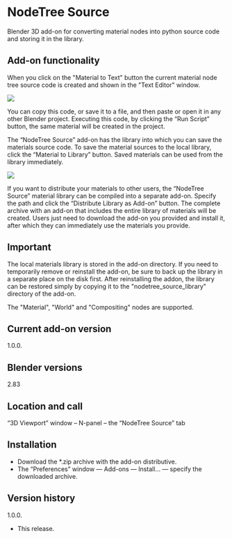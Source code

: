 # NodeTree Source
Blender 3D add-on for converting material nodes into python source code and storing it in the library.

Add-on functionality
-
When you click on the "Material to Text" button the current material node tree source code is created and shown in the "Text Editor" window.

<img src="https://b3d.interplanety.org/wp-content/upload_content/2020/07/prevew_01_1200x600-400x200.jpg"><p>

You can copy this code, or save it to a file, and then paste or open it in any other Blender project. Executing this code, by clicking the “Run Script” button, the same material will be created in the project.

The “NodeTree Source” add-on has the library into which you can save the materials source code. To save the material sources to the local library, click the “Material to Library” button. Saved materials can be used from the library immediately.

<img src="https://b3d.interplanety.org/wp-content/upload_content/2020/07/prevew_02_1200x600-400x200.jpg"><p>

If you want to distribute your materials to other users, the “NodeTree Source” material library can be compiled into a separate add-on. Specify the path and click the “Distribute Library as Add-on” button. The complete archive with an add-on that includes the entire library of materials will be created. Users just need to download the add-on you provided and install it, after which they can immediately use the materials you provide.

Important
-
The local materials library is stored in the add-on directory. If you need to temporarily remove or reinstall the add-on, be sure to back up the library in a separate place on the disk first. After reinstalling the addon, the library can be restored simply by copying it to the "nodetree_source_library" directory of the add-on.

The "Material", "World" and "Compositing" nodes are supported.

Current add-on version
-
1.0.0.

Blender versions
-
2.83

Location and call
-
“3D Viewport” window – N-panel – the “NodeTree Source” tab

Installation
-
- Download the *.zip archive with the add-on distributive.
- The “Preferences” window — Add-ons — Install… — specify the downloaded archive.

Version history
-
1.0.0.
- This release.
